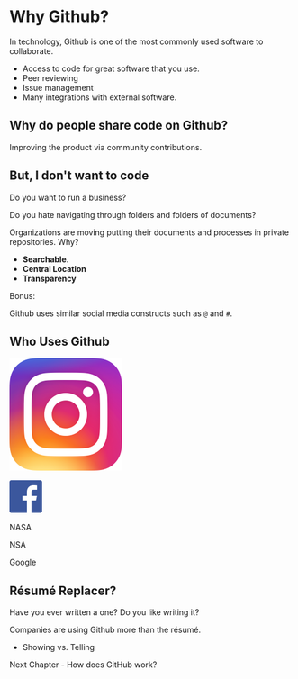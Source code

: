 # Why Github?

In technology, Github is one of the most commonly used software to collaborate.

- Access to code for great software that you use.
- Peer reviewing
- Issue management
- Many integrations with external software.

## Why do people share code on Github?

Improving the product via community contributions.


## But, I don't want to code

Do you want to run a business?

Do you hate navigating through folders and folders of documents?

Organizations are moving putting their documents and processes in private repositories. Why?
- **Searchable**.
- **Central Location**
- **Transparency**

Bonus:

Github uses similar social media constructs such as `@` and `#`.

## Who Uses Github


![Instagram Logo](img/instagram-logo.png)


![Faecbook Logo](img/facebook-logo.png)

NASA

NSA

Google

## Résumé Replacer?

Have you ever written a one? Do you like writing it?

Companies are using Github more than the résumé.
- Showing vs. Telling


Next Chapter - How does GitHub work?
